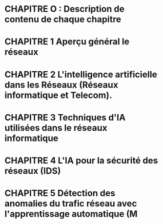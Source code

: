 # CHAPITRE O : Description de contenu de chaque chapitre

# CHAPITRE 1  Aperçu général le réseaux
# CHAPITRE 2 L'intelligence artificielle dans les Réseaux (Réseaux informatique et Telecom).
# CHAPITRE 3 Techniques d'IA utilisées dans le réseaux informatique 
# CHAPITRE 4 L'IA pour la sécurité des réseaux  (IDS)
# CHAPITRE 5 Détection des anomalies du trafic réseau avec l'apprentissage automatique (M
